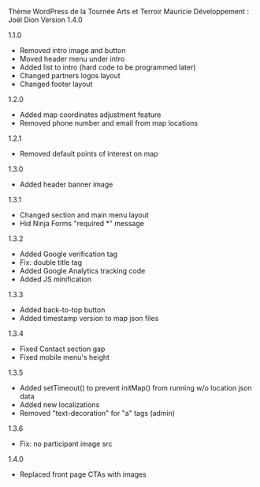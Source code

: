 Thème WordPress de la Tournée Arts et Terroir Mauricie
Développement : Joël Dion
Version 1.4.0

1.1.0
- Removed intro image and button
- Moved header menu under intro
- Added list to intro (hard code to be programmed later)
- Changed partners logos layout
- Changed footer layout

1.2.0
- Added map coordinates adjustment feature
- Removed phone number and email from map locations

1.2.1
- Removed default points of interest on map

1.3.0
- Added header banner image

1.3.1
- Changed section and main menu layout
- Hid Ninja Forms "required *" message

1.3.2
- Added Google verification tag
- Fix: double title tag
- Added Google Analytics tracking code
- Added JS minification

1.3.3
- Added back-to-top button
- Added timestamp version to map json files

1.3.4
- Fixed Contact section gap
- Fixed mobile menu's height

1.3.5
- Added setTimeout() to prevent initMap() from running w/o location json data
- Added new localizations
- Removed "text-decoration" for "a" tags (admin)

1.3.6
- Fix: no participant image src

1.4.0
- Replaced front page CTAs with images